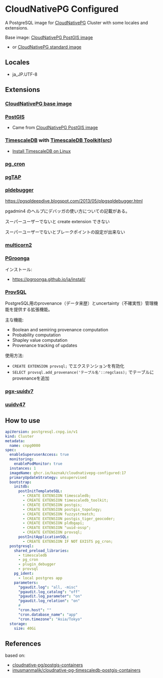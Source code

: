 # CloudNativePG Configured

A PostgreSQL image for [CloudNativePG](https://cloudnative-pg.io/) Cluster
with some locales and extensions.

Base image: [CloudNativePG PostGIS image](https://github.com/cloudnative-pg/postgis-containers)

- or [CloudNativePG standard image](https://github.com/cloudnative-pg/postgres-containers)

## Locales

- ja_JP.UTF-8

## Extensions

### [CloudNativePG base image](https://github.com/cloudnative-pg/postgres-containers)

### [PostGIS](https://github.com/postgis/postgis)
- Came from [CloudNativePG PostGIS image](https://github.com/cloudnative-pg/postgis-containers)

### [TimescaleDB](https://www.timescale.com/) with [TimescaleDB Toolkit](https://docs.timescale.com/timescaledb/latest/how-to-guides/install-timescaledb-toolkit/)([src](https://github.com/timescale/timescaledb-toolkit))
- [Install TimescaleDB on Linux](https://docs.timescale.com/self-hosted/latest/install/installation-linux/)

### [pg_cron](https://github.com/citusdata/pg_cron)

### [pgTAP](https://pgtap.org/)

### [pldebugger](https://github.com/EnterpriseDB/pldebugger)

https://pgsqldeepdive.blogspot.com/2013/05/plpgsqldebugger.html

pgadmin4 のヘルプにデバッガの使い方についての記載がある。

スーパーユーザーでないと create extension できない

スーパーユーザーでないとブレークポイントの設定が出来ない

### [multicorn2](https://github.com/pgsql-io/multicorn2)

### [PGroonga](https://pgroonga.github.io/ja/)

インストール:

- https://pgroonga.github.io/ja/install/

### [ProvSQL](https://github.com/PierreSenellart/provsql)

PostgreSQL用のprovenance（データ来歴）とuncertainty（不確実性）管理機能を提供する拡張機能。

主な機能:
- Boolean and semiring provenance computation
- Probability computation  
- Shapley value computation
- Provenance tracking of updates

使用方法:
- `CREATE EXTENSION provsql;` でエクステンションを有効化
- `SELECT provsql.add_provenance('テーブル名'::regclass);` でテーブルにprovenanceを追加

### [pgx-uuidv7](https://github.com/kaznak/pgx_uuidv7)

### [uuidv47](https://github.com/stateless-me/uuidv47)

## How to use

```yaml
apiVersion: postgresql.cnpg.io/v1
kind: Cluster
metadata:
  name: cnpg0000
spec:
  enableSuperuserAccess: true
  monitoring:
    enablePodMonitor: true
  instances: 1
  imageName: ghcr.io/kaznak/cloudnativepg-configured:17
  primaryUpdateStrategy: unsupervised
  bootstrap:
    initdb:
      postInitTemplateSQL:
        - CREATE EXTENSION timescaledb;
        - CREATE EXTENSION timescaledb_toolkit;
        - CREATE EXTENSION postgis;
        - CREATE EXTENSION postgis_topology;
        - CREATE EXTENSION fuzzystrmatch;
        - CREATE EXTENSION postgis_tiger_geocoder;
        - CREATE EXTENSION pldbgapi;
        - CREATE EXTENSION "uuid-ossp";
        - CREATE EXTENSION provsql;
      postInitApplicationSQL:
        - CREATE EXTENSION IF NOT EXISTS pg_cron;
  postgresql:
    shared_preload_libraries:
      - timescaledb
      - pg_cron
      - plugin_debugger
      - provsql
    pg_ident:
      - local postgres app
    parameters:
      "pgaudit.log": "all, -misc"
      "pgaudit.log_catalog": "off"
      "pgaudit.log_parameter": "on"
      "pgaudit.log_relation": "on"
      #
      "cron.host": ""
      "cron.database_name": "app"
      "cron.timezone": "Asia/Tokyo"
  storage:
    size: 40Gi
```

## References

based on:

- [cloudnative-pg/postgis-containers](https://github.com/cloudnative-pg/postgis-containers)
- [imusmanmalik/cloudnative-pg-timescaledb-postgis-containers](https://github.com/imusmanmalik/cloudnative-pg-timescaledb-postgis-containers)
